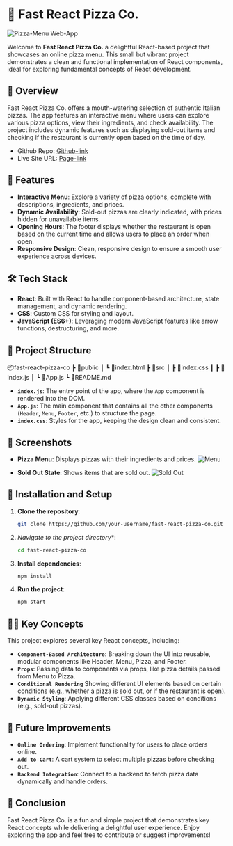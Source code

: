 # **🍕 Fast React Pizza Co.**

![Pizza-Menu Web-App](./src/img/logo.png)

Welcome to **Fast React Pizza Co.** a delightful React-based project that showcases an online pizza menu. This small but vibrant project demonstrates a clean and functional implementation of React components, ideal for exploring fundamental concepts of React development.

## 🌟 Overview

Fast React Pizza Co. offers a mouth-watering selection of authentic Italian pizzas. The app features an interactive menu where users can explore various pizza options, view their ingredients, and check availability. The project includes dynamic features such as displaying sold-out items and checking if the restaurant is currently open based on the time of day.

- Github Repo: [Github-link](https://github.com/Mikiyas6/Pizza-Menu)
- Live Site URL: [Page-link](https://minepizzamenu.netlify.app/)

## 🚀 Features

- **Interactive Menu**: Explore a variety of pizza options, complete with descriptions, ingredients, and prices.
- **Dynamic Availability**: Sold-out pizzas are clearly indicated, with prices hidden for unavailable items.
- **Opening Hours**: The footer displays whether the restaurant is open based on the current time and allows users to place an order when open.
- **Responsive Design**: Clean, responsive design to ensure a smooth user experience across devices.

## 🛠️ Tech Stack

- **React**: Built with React to handle component-based architecture, state management, and dynamic rendering.
- **CSS**: Custom CSS for styling and layout.
- **JavaScript (ES6+)**: Leveraging modern JavaScript features like arrow functions, destructuring, and more.
  
## 📂 Project Structure
📦fast-react-pizza-co ┣ 📂public ┃ ┗ 📜index.html ┣ 📂src ┃ ┣ 📜index.css ┃ ┣ 📜index.js ┃ ┗ 📜App.js ┗ 📜README.md


- **`index.js`**: The entry point of the app, where the `App` component is rendered into the DOM.
- **`App.js`**: The main component that contains all the other components (`Header`, `Menu`, `Footer`, etc.) to structure the page.
- **`index.css`**: Styles for the app, keeping the design clean and consistent.

## 📸 Screenshots

- **Pizza Menu**: Displays pizzas with their ingredients and prices.
  ![Menu](pizzas/menu.jpg)

- **Sold Out State**: Shows items that are sold out.
  ![Sold Out](pizzas/sold-out.jpg)

## 🔧 Installation and Setup

1. **Clone the repository**:
   ```bash
   git clone https://github.com/your-username/fast-react-pizza-co.git

2. *Navigate to the project directory**:
   ```bash
   cd fast-react-pizza-co

3. **Install dependencies**:
   ```bash
   npm install

4. **Run the project**:
   ```bash
   npm start

## 👩‍💻 Key Concepts
This project explores several key React concepts, including:

- **`Component-Based Architecture`**: Breaking down the UI into reusable, modular components like Header, Menu, Pizza, and Footer.
- **`Props`**: Passing data to components via props, like pizza details passed from Menu to Pizza.
- **`Conditional Rendering`** Showing different UI elements based on certain conditions (e.g., whether a pizza is sold out, or if the restaurant is open).
- **`Dynamic Styling`**: Applying different CSS classes based on conditions (e.g., sold-out pizzas).


## 📝 Future Improvements
- **`Online Ordering`**: Implement functionality for users to place orders online.
- **`Add to Cart`**: A cart system to select multiple pizzas before checking out.
- **`Backend Integration`**: Connect to a backend to fetch pizza data dynamically and handle orders.

## 🎉 Conclusion
Fast React Pizza Co. is a fun and simple project that demonstrates key React concepts while delivering a delightful user experience. Enjoy exploring the app and feel free to contribute or suggest improvements!
